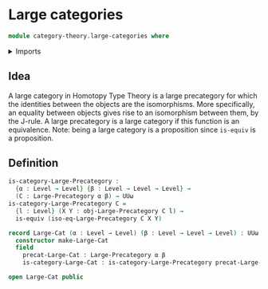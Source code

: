 # Large categories

```agda
module category-theory.large-categories where
```

<details><summary>Imports</summary>

```agda
open import category-theory.isomorphisms-large-precategories
open import category-theory.large-precategories

open import foundation.equivalences
open import foundation.universe-levels
```

</details>

## Idea

A large category in Homotopy Type Theory is a large precategory for which the
identities between the objects are the isomorphisms. More specifically, an
equality between objects gives rise to an isomorphism between them, by the
J-rule. A large precategory is a large category if this function is an
equivalence. Note: being a large category is a proposition since `is-equiv` is a
proposition.

## Definition

```agda
is-category-Large-Precategory :
  {α : Level → Level} {β : Level → Level → Level} →
  (C : Large-Precategory α β) → UUω
is-category-Large-Precategory C =
  {l : Level} (X Y : obj-Large-Precategory C l) →
  is-equiv (iso-eq-Large-Precategory C X Y)

record Large-Cat (α : Level → Level) (β : Level → Level → Level) : UUω where
  constructor make-Large-Cat
  field
    precat-Large-Cat : Large-Precategory α β
    is-category-Large-Cat : is-category-Large-Precategory precat-Large-Cat

open Large-Cat public
```
